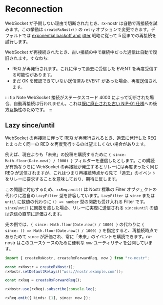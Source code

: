 # Reconnection

WebSocket が予期しない理由で切断されたとき、rx-nostr は自動で再接続を試みます。この挙動は `createRxNostr()` の `retry` オプションで変更できます。デフォルトでは [exponential backoff and jitter](https://aws.amazon.com/jp/blogs/architecture/exponential-backoff-and-jitter/) 戦略に従って 5 回までの再接続を試行します。

WebSocket が再接続されたとき、古い接続の中で継続中だった通信は自動で復旧されます。すなわち:

- REQ が再発行されます。これに伴って過去に受信した EVENT を再度受信する可能性があります。
- まだ OK を確認できていない送信済み EVENT があった場合、再度送信されます。

::: tip Note
WebSocket 接続がステータスコード 4000 によって切断された場合、自動再接続は行われません。これは[既に廃止された古い NIP-01 仕様](https://github.com/nostr-protocol/nips/commit/0ba4589550858bb86ed533f90054bfc642aa5350)への後方互換性のためです。
:::

## Lazy since/until

WebSocket の再接続に伴って REQ が再発行されるとき、過去に発行した REQ とまったく同一の REQ を再度発行するのは望ましくない場合があります。

例えば、現在よりも「未来」の投稿を購読するために `{ since: Math.floor(Date.now() / 1000) }` フィルターを送信したとします。この購読が有効なうちに WebSocket の再接続が発生するとリレーには再度まったく同じ REQ が送信されますが、これはつまり再接続時点から見て「過去」のイベントをリレーに要求することを意味しており、期待に反します。

この問題に対応するため、`rxReq.emit()` は Nostr 標準の Filter オブジェクトの代わりに独自の `LazyFilter` 型を許容しています。`LazyFilter` は `since` または `until` に数値の代わりに `() => number` 型の関数も受け入れる Filter です。`since`/`until` に関数を渡した場合、リレーに実際に送信される `since`/`until` の値は送信の直前に評価されます。

先の例では、`{ since: Math.floor(Date.now() / 1000) }` の代わりに `{ since: () => Math.floor(Date.now() / 1000) }` を指定すると、再接続時点であらためて `since` が評価され、常に「未来」のイベントを購読できます。rx-nostr はこのユースケースのために便利な `now` ユーティリティを公開しています。

```ts
import { createRxNostr, createRxForwardReq, now } from "rx-nostr";

const rxNostr = createRxNostr();
rxNostr.setDefaultRelays(["wss://nostr.example.com"]);

const rxReq = createRxForwardReq();

rxNostr.use(rxReq).subscribe(console.log);

rxReq.emit({ kinds: [1], since: now });
```
